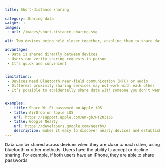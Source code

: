 ```yaml
---
title: Short-distance sharing

category: Sharing data
weight: 1
images:
 - url: /images/short-distance-sharing.svg

alt: Two devices being held closer together, enabling them to share data over WiFi.

advantages:
 - Data is shared directly between devices
 - Users can verify sharing requests in person
 - It’s quick and convenient


limitations:
 - Devices need Bluetooth,near-field communication (NFC) or audio
 - Different proximity sharing services may not work with each other
 - It’s possible to accidentally share data with someone you don’t want to


examples:
  - title: Share Wi-Fi password on Apple iOS
  - title: AirDrop on Apple iOS
    url: https://support.apple.com/en-gb/HT203106
  - title: Google Nearby
    url: https://developers.google.com/nearby/
    description: makes it easy to discover nearby devices and establish communication with them
---
```


Data can be shared across devices when they are close to each other, using bluetooth or other methods. Users have the ability to accept or decline sharing. For example, if both users have an iPhone, they are able to share passwords.
